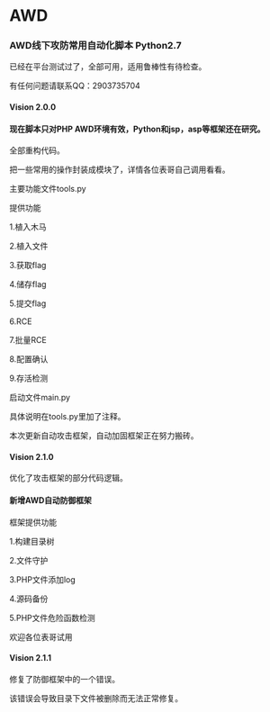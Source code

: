 # AWD
### AWD线下攻防常用自动化脚本 Python2.7

已经在平台测试过了，全部可用，适用鲁棒性有待检查。

有任何问题请联系QQ：2903735704

#### Vision 2.0.0

#### 现在脚本只对PHP AWD环境有效，Python和jsp，asp等框架还在研究。

全部重构代码。

把一些常用的操作封装成模块了，详情各位表哥自己调用看看。

主要功能文件tools.py

提供功能

1.植入木马 

2.植入文件 

3.获取flag 

4.储存flag

5.提交flag

6.RCE 

7.批量RCE 

8.配置确认 

9.存活检测 

启动文件main.py

具体说明在tools.py里加了注释。

本次更新自动攻击框架，自动加固框架正在努力搬砖。

#### Vision 2.1.0

优化了攻击框架的部分代码逻辑。

#### 新增AWD自动防御框架

框架提供功能

1.构建目录树

2.文件守护

3.PHP文件添加log

4.源码备份

5.PHP文件危险函数检测

欢迎各位表哥试用

#### Vision 2.1.1

修复了防御框架中的一个错误。

该错误会导致目录下文件被删除而无法正常修复。